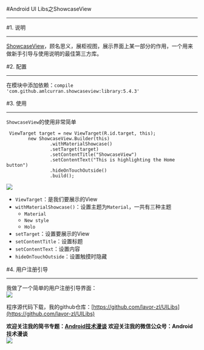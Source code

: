 #Android UI Libs之ShowcaseView  
***  
#1. 说明  
***  
[ShowcaseView](https://github.com/amlcurran/ShowcaseView)，顾名思义，展柜视图，展示界面上某一部分的作用，一个用来做新手引导与使用说明的最佳第三方库。  

#2. 配置  
***  
在模块中添加依赖：`compile 'com.github.amlcurran.showcaseview:library:5.4.3'`  

#3. 使用  
***  
`ShowcaseView`的使用非常简单  
```  
 ViewTarget target = new ViewTarget(R.id.target, this);
        new ShowcaseView.Builder(this)
                .withMaterialShowcase()
                .setTarget(target)
                .setContentTitle("ShowcaseView")
                .setContentText("This is highlighting the Home button")
                .hideOnTouchOutside()
                .build();  
```  
![](http://i.imgur.com/R7fdr2M.png)  

- `ViewTarget`：是我们要展示的View  
- `withMaterialShowcase()`：设置主题为`Material`，一共有三种主题  
   - `Material`  
   - `New style`  
   - `Holo`  
- `setTarget`：设置要展示的View  
- `setContentTitle`：设置标题  
- `setContentText`：设置内容  
- `hideOnTouchOutside`：设置触摸时隐藏  

#4. 用户注册引导  
***  
我做了一个简单的用户注册引导界面：  
![](http://i.imgur.com/WzMzlRo.gif)  

程序源代码下载，我的github仓库：[https://github.com/lavor-zl/UILibs](https://github.com/lavor-zl/UILibs) 


**欢迎关注我的简书专题：[Android技术漫谈](http://www.jianshu.com/collection/4833a48d1cb2)** 
**欢迎关注我的微信公众号：Android技术漫谈**  
![](http://i.imgur.com/u75x3BP.jpg)